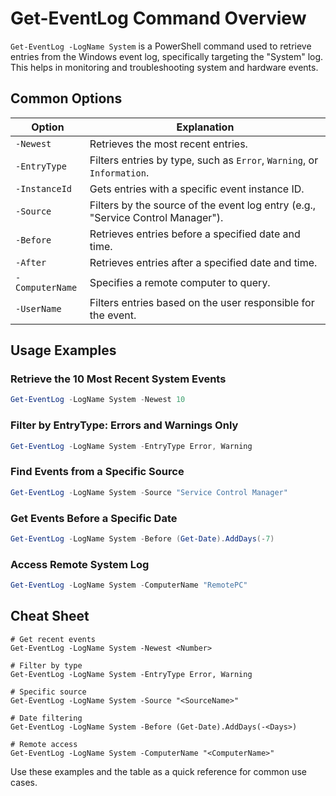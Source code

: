 # Get-EventLog Command Overview

`Get-EventLog -LogName System` is a PowerShell command used to retrieve entries from the Windows event log, specifically targeting the "System" log. This helps in monitoring and troubleshooting system and hardware events.

## Common Options

| Option             | Explanation                                                                               |
|--------------------|-------------------------------------------------------------------------------------------|
| `-Newest`          | Retrieves the most recent entries.                                                        |
| `-EntryType`       | Filters entries by type, such as `Error`, `Warning`, or `Information`.                    |
| `-InstanceId`      | Gets entries with a specific event instance ID.                                           |
| `-Source`          | Filters by the source of the event log entry (e.g., "Service Control Manager").           |
| `-Before`          | Retrieves entries before a specified date and time.                                       |
| `-After`           | Retrieves entries after a specified date and time.                                        |
| `-ComputerName`    | Specifies a remote computer to query.                                                     |
| `-UserName`        | Filters entries based on the user responsible for the event.                              |

## Usage Examples

### Retrieve the 10 Most Recent System Events

```powershell
Get-EventLog -LogName System -Newest 10
```

### Filter by EntryType: Errors and Warnings Only

```powershell
Get-EventLog -LogName System -EntryType Error, Warning
```

### Find Events from a Specific Source

```powershell
Get-EventLog -LogName System -Source "Service Control Manager"
```

### Get Events Before a Specific Date

```powershell
Get-EventLog -LogName System -Before (Get-Date).AddDays(-7)
```

### Access Remote System Log

```powershell
Get-EventLog -LogName System -ComputerName "RemotePC"
```

## Cheat Sheet

```plaintext
# Get recent events
Get-EventLog -LogName System -Newest <Number>

# Filter by type
Get-EventLog -LogName System -EntryType Error, Warning

# Specific source
Get-EventLog -LogName System -Source "<SourceName>"

# Date filtering
Get-EventLog -LogName System -Before (Get-Date).AddDays(-<Days>)

# Remote access
Get-EventLog -LogName System -ComputerName "<ComputerName>"
```

Use these examples and the table as a quick reference for common use cases.
